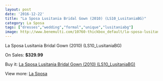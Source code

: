 ```yaml
---
layout: post
date: '2016-12-22'
title: "La Sposa Lusitania Bridal Gown (2010) (LS10_LusitaniaBG)"
category: La Sposa
tags: ["dresses","wedding","formal","unique","lusitaniabg"]
image: http://www.benemulti.com/10760-thickbox_default/la-sposa-lusitania-bridal-gown-2010-ls10lusitaniabg.jpg
---
```

La Sposa Lusitania Bridal Gown (2010) (LS10_LusitaniaBG)

On Sales: **$329.99**
<a href="https://www.benemulti.com/en/la-sposa/4028-la-sposa-lusitania-bridal-gown-2010-ls10lusitaniabg.html"><amp-img layout="responsive" width="600" height="600" src="//www.benemulti.com/10760-thickbox_default/la-sposa-lusitania-bridal-gown-2010-ls10lusitaniabg.jpg" alt="La Sposa Lusitania Bridal Gown (2010) (LS10_LusitaniaBG) 0" /></a>
<a href="https://www.benemulti.com/en/la-sposa/4028-la-sposa-lusitania-bridal-gown-2010-ls10lusitaniabg.html"><amp-img layout="responsive" width="600" height="600" src="//www.benemulti.com/10762-thickbox_default/la-sposa-lusitania-bridal-gown-2010-ls10lusitaniabg.jpg" alt="La Sposa Lusitania Bridal Gown (2010) (LS10_LusitaniaBG) 1" /></a>
<a href="https://www.benemulti.com/en/la-sposa/4028-la-sposa-lusitania-bridal-gown-2010-ls10lusitaniabg.html"><amp-img layout="responsive" width="600" height="600" src="//www.benemulti.com/10761-thickbox_default/la-sposa-lusitania-bridal-gown-2010-ls10lusitaniabg.jpg" alt="La Sposa Lusitania Bridal Gown (2010) (LS10_LusitaniaBG) 2" /></a>

Buy it: [La Sposa Lusitania Bridal Gown (2010) (LS10_LusitaniaBG)](https://www.benemulti.com/en/la-sposa/4028-la-sposa-lusitania-bridal-gown-2010-ls10lusitaniabg.html "La Sposa Lusitania Bridal Gown (2010) (LS10_LusitaniaBG)")

View more: [La Sposa](https://www.benemulti.com/en/38-la-sposa "La Sposa")